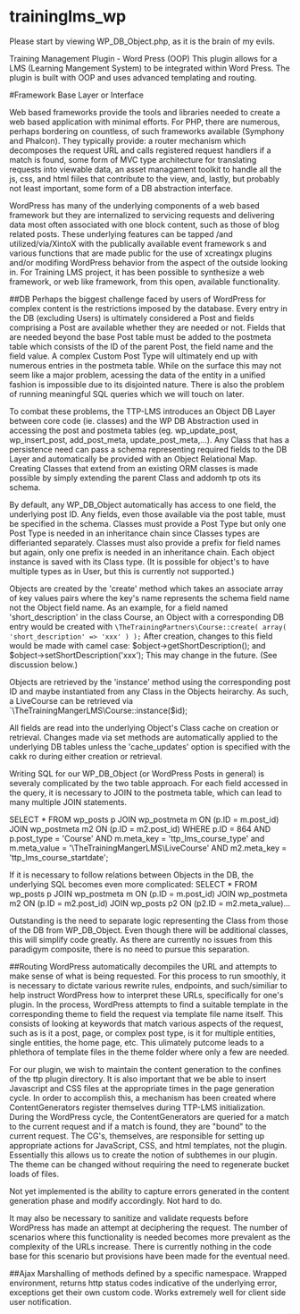 # traininglms_wp

Please start by viewing WP_DB_Object.php, as it is the brain of my evils. 

Training Management Plugin - Word Press (OOP)
This plugin allows for a LMS (Learning Mangement System) to be integrated within Word Press. The plugin is built with OOP and uses advanced templating and routing.

#Framework Base Layer or Interface

Web based frameworks provide the tools and libraries needed to create a web based application with minimal efforts.  For PHP, there are numerous, perhaps bordering on countless, of such frameworks available (Symphony and Phalcon).  They typically provide:
	a router mechanism which decomposes the request URL and calls registered request handlers if a match is found,
	some form of MVC type architecture for translating requests into viewable data, 
	an asset managament toolkit to handle all the js, css, and html fiiles that contribute to the view, and, lastly, but probably not least important, some form of a DB abstraction interface.

WordPress has many of the underlying components of a web based framework but they are internalized to servicing requests and delivering data most often associated with one block content, such as those of blog related posts.  These underlying features can be tapped /and utilized/via/XintoX with the publically available event framework s and various   functions that are made public for the use of xcreatingx plugins and/or modifing WordPress behavior from the aspect of the outside looking in.  For Training LMS project, it has been possible to synthesize a web framework, or web like framework, from this open, available functionality.

##DB
Perhaps the biggest challenge faced by users of WordPress for complex content is the restrictions imposed by the database.  Every entry in the DB (excluding Users) is ultimately considered a Post and fields comprising a Post are available whether they are needed or not.  Fields that are needed beyond the base Post table must be added to the postmeta table which consists of the ID of the parent Post, the field name and the field value.  A complex Custom Post Type will ultimately end up with numerous entries in the postmeta table.  While on the surface this may not seem like a major problem, acessing the data of the entity in a unified fashion is impossible due to its disjointed nature.  There is also the problem of running meaningful SQL queries which we will touch on later.

To combat these problems, the TTP-LMS introduces an Object DB Layer between core code (ie. classes) and the WP DB Abstraction used in accessing the post and postmeta tables (eg. wp_update_post, wp_insert_post, add_post_meta, update_post_meta,...).  Any Class that has a persistence need can pass a schema representing required fields to the DB Layer and automatically be provided with an Object Relational Map.  Creating Classes that extend from an existing ORM classes is made possible by simply extending the parent Class and addomh tp ots its schema.

By default, any WP_DB_Object automatically has access to one field, the underlying post ID.  Any fields, even those available via the post table, must be specified in the schema.  Classes must provide a Post Type but only one Post Type is needed in an inheritance chain since Classes types are differianted separately.  Classes must also provide a prefix for field names but again, only one prefix is needed in an inheritance chain.  Each object instance is saved with its Class type.  (It is possible for object's to have multiple types as in User, but this is currently not supported.)

Objects are created by the 'create' method which takes an associate array of key values pairs where the key's name represents the schema field name not the Object field name.  As an example, for a field named 'short_description' in the class Course, an Object with a corresponding DB entry would be created with `\TheTrainingPartners\Course::create( array( 'short_description' => 'xxx' ) );`  After creation, changes to this field would be made with camel case: $object->getShortDescription(); and $object->setShortDescription('xxx');  This may change in the future. (See discussion below.)

Objects are retrieved by the 'instance' method using the corresponding post ID and maybe instantiated from any Class in the Objects heirarchy.  As such, a LiveCourse can be retrieved via `\TheTrainingMangerLMS\Course::instance($id);

All fields are read into the underlying Object's Class cache on creation or retrieval.  Changes made via set methods are automatically applied to the underlying DB tables unless the 'cache_updates' option is specified with the cakk ro during either creation or retrieval.

Writing SQL for our WP_DB_Object (or WordPress Posts in general) is severaly complicated by the two table approach.  For each field accessed in the query, it is necessary to JOIN to the postmeta table, which can lead to many multiple JOIN statements.

SELECT * FROM wp_posts p
JOIN wp_postmeta m ON (p.ID = m.post_id)
JOIN wp_postmeta m2 ON (p.ID = m2.post_id)
WHERE p.ID = 864 AND p.post_type = 'Course' AND m.meta_key = 'ttp_lms_course_type' and m.meta_value = '\\TheTrainingMangerLMS\\LiveCourse'
AND m2.meta_key = 'ttp_lms_course_startdate';

If it is necessary to follow relations between Objects in the DB, the underlying SQL becomes even more complicated:
SELECT * FROM wp_posts p
JOIN wp_postmeta m ON (p.ID = m.post_id)
JOIN wp_postmeta m2 ON (p.ID = m2.post_id)
JOIN wp_posts p2 ON (p2.ID = m2.meta_value)...

Outstanding is the need to separate logic representing the Class from those of the DB from WP_DB_Object.  Even though there will be additional classes, this will simplify code greatly.  As there are currently no issues from this paradigym composite, there is no need to pursue this separation.

##Routing
WordPress automatically decompiles the URL and attempts to make sense of what is being requested.  For this process to run smoothly, it is necessary to dictate various rewrite rules, endpoints, and such/similiar to help instruct WordPress how to interpret these URLs, specifically for one's plugin.
In the process, WordPress attempts to find a suitable template in the corresponding theme to field the request via template file name itself.  This consists of looking at keywords that match various aspects of the request, such as is it a post, page, or complex post type, is it for multiple entities, single entities, the home page, etc.  This ulimately putcome leads to a phlethora of template files in the theme folder where only a few are needed.

For our plugin, we wish to maintain the content generation to the confines of the ttp plugin directory.  It is also important that we be able to insert Javascript and CSS files at the appropriate times in the page generation cycle.  In order to accomplish this, a mechanism has been created where ContentGenerators register themselves during TTP-LMS initialization.  During the WordPress cycle, the ContentGenerators are queried for a match to the current request and if a match is found, they are "bound" to the current request.  The CG's, themselves, are responsible for setting up appropriate actions for JavaScript, CSS, and html templates, not the plugin.  Essentially this allows us to create the notion of subthemes in our plugin.  The theme can be changed without requiring the need to regenerate bucket loads of files.

Not yet implemented is the ability to capture errors generated in the content generation phase and modify accordingly.  Not hard to do.

It may also be necessary to sanitize and validate requests before WordPress has made an attempt at deciphering the request.  The number of scenarios where this functionality is needed becomes more prevalent as the complexity of the URLs increase.  There is currently nothing in the code base for this scenario but provisions have been made for the eventual need.

##Ajax
Marshalling of methods defined by a specific namespace.  Wrapped environment, returns http status codes indicative of the underlying error, exceptions get their own custom code.  Works extremely well for client side user notification.



